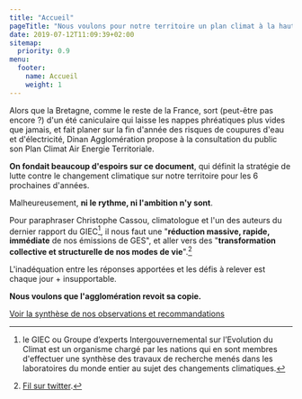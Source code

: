 ```yaml
---
title: "Accueil"
pageTitle: "Nous voulons pour notre territoire un plan climat à la hauteur des enjeux"
date: 2019-07-12T11:09:39+02:00
sitemap:
  priority: 0.9
menu:
  footer:
    name: Accueil
    weight: 1
---
```


Alors que la Bretagne, comme le reste de la France, sort (peut-être pas encore ?) d'un été caniculaire qui laisse les nappes phréatiques plus vides que jamais, et fait planer sur la fin d'année des risques de coupures d'eau et d'électricité, Dinan Agglomération propose à la consultation du public son Plan Climat Air Energie Territoriale.

**On fondait beaucoup d'espoirs sur ce document**, qui définit la stratégie de lutte contre le changement climatique sur notre territoire pour les 6 prochaines d'années.

Malheureusement, **ni le rythme, ni l'ambition n'y sont**.

Pour paraphraser Christophe Cassou, climatologue et l'un des auteurs du dernier rapport du GIEC[^01], il nous faut une "**réduction massive, rapide, immédiate** de nos émissions de GES", et aller vers des "**transformation collective et structurelle de nos modes de vie**".[^02]

L'inadéquation entre les réponses apportées et les défis à relever est chaque jour + insupportable.

**Nous voulons que l'agglomération revoit sa copie.**


[Voir la synthèse de nos observations et recommandations](pages/synthese/)

[^01]: le GIEC ou Groupe d’experts Intergouvernemental sur l’Evolution du Climat est un organisme chargé par les nations qui en sont membres d'effectuer une synthèse des travaux de recherche menés dans les laboratoires du monde entier au sujet des changements climatiques.
[^02]: [Fil sur twitter](https://twitter.com/cassouman40/status/1562798018163748867).







